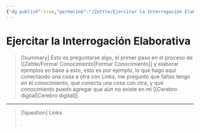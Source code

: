 ```yaml
---
{"dg-publish":true,"permalink":"/Zettle/Ejercitar la Interrogación Elaborativa/","title":"Ejercitar la Interrogación Elaborativa","tags":["ZeType/Idea",""],"created":"2023-08-26T22:16:07.744-05:00","updated":"2023-09-09T18:21:56.895-05:00"}
---
```



# Ejercitar la Interrogación Elaborativa

> [!summary] 
> Esto es preguntarse algo, el primer paso en el proceso de [[Zettle/Formar Conocimiento\|Formar Conocimiento]] y elaborar ejemplos en base a esto, esto es por ejemplo, lo que hago aquí conectando una cosa a otra con Links, me pregunto que faltas tengo en el conocimiento, qué conecta una cosa con otra, y qué conocimiento puedo agregar que aún no existe en mi [[Cerebro digital\|Cerebro digital]].

- - - 
> [!question] Links
> 
> .
